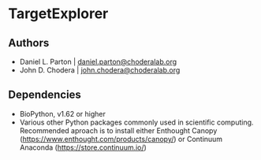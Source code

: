 TargetExplorer
==============

Authors
-------

* Daniel L. Parton | daniel.parton@choderalab.org
* John D. Chodera | john.chodera@choderalab.org

Dependencies
------------

* BioPython, v1.62 or higher
* Various other Python packages commonly used in scientific computing. Recommended aproach is to install either Enthought Canopy (https://www.enthought.com/products/canopy/) or Continuum Anaconda (https://store.continuum.io/)
